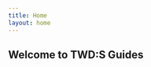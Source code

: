 ```yaml
---
title: Home
layout: home
---
```


<script>
    document.addEventListener('DOMContentLoaded', function() {
        var language = navigator.language || navigator.userLanguage;
        var mainElement = document.querySelector('.main-content main');
        mainElement.innerHTML = '<h3>Translate the website:</h3><a href="https://redkuni-github-io.translate.goog/Kunis-TWDS-Guides/?_x_tr_sl=en&_x_tr_tl=' + language + '">Google Translate to ' + language + '</a>';
    });
</script>

<h2>Welcome to TWD:S Guides<h2>